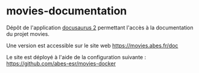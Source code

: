 # movies-documentation

Dépôt de l'application [docusaurus 2](https://docusaurus.io/) permettant l'accès à la documentation du projet movies.

Une version est accessible sur le site web https://movies.abes.fr/doc

Le site est déployé à l'aide de la configuration suivante :  
https://github.com/abes-esr/movies-docker
 


